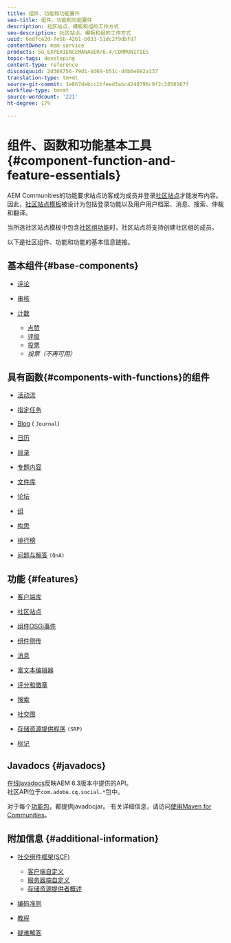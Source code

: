 ```yaml
---
title: 组件、功能和功能要件
seo-title: 组件、功能和功能要件
description: 社区站点、模板和组的工作方式
seo-description: 社区站点、模板和组的工作方式
uuid: 6edfca2d-fe5b-4261-b033-51dc2f9dbfd7
contentOwner: msm-service
products: SG_EXPERIENCEMANAGER/6.4/COMMUNITIES
topic-tags: developing
content-type: reference
discoiquuid: 2d308756-79d1-4d69-b51c-d4b6e692a137
translation-type: tm+mt
source-git-commit: 1e867debcc1bfeed3abc4240796c9f2c2850167f
workflow-type: tm+mt
source-wordcount: '221'
ht-degree: 17%

---
```



# 组件、函数和功能基本工具{#component-function-and-feature-essentials}

AEM Communities的功能要求站点访客成为成员并登录[社区站点](overview.md#communitiessites)才能发布内容。 因此，[社区站点模板](sites.md)被设计为包括登录功能以及用户用户档案、消息、搜索、仲裁和翻译。[](sites-console.md)

当所选社区站点模板中包含[社区组功能](functions.md#groups-function)时，社区站点将支持创建社区组的成员。

以下是社区组件、功能和功能的基本信息链接。

## 基本组件{#base-components}

* [评论](essentials-comments.md)
* [审核](reviews-basics.md)
* [计数](tally.md)

   * [点赞](essentials-liking.md)
   * [评级](rating-basics.md)
   * [投票](essentials-voting.md)
   * *投票（不再可用）*

## 具有函数{#components-with-functions}的组件

* [活动流](essentials-activities.md)
* [指定任务](essentials-assignments.md)
* [Blog](blog-developer-basics.md) ( `Journal`)

* [日历](calendar-basics-for-developers.md)
* [目录](catalog-developer-essentials.md)
* [专题内容](essentials-featured.md)
* [文件库](essentials-file-library.md)
* [论坛](essentials-forum.md)
* [组](essentials-groups.md)
* [构思](ideation.md)
* [排行榜](leaderboard.md)
* [问题与解答](qna-essentials.md) `(QnA)`

## 功能 {#features}

* [客户端库](clientlibs.md)
* [社区站点](sites-for-developers.md)
* [组件OSGi事件](events.md)
* [组件侧传](sideloading.md)
* [消息](essentials-messaging.md)
* [富文本编辑器](rte.md)
* [评分和徽章](configure-scoring.md)
* [搜索](search-implementation.md)
* [社交图](essentials-socialgraph.md)
* [存储资源提供程序](srp-and-ugc.md) `(SRP)`

* [标记](tag.md)

## Javadocs {#javadocs}

[在线javadocs](../../help/sites-developing/reference-materials.md)反映AEM 6.3版本中提供的API。\
社区API位于`com.adobe.cq.social.*`包中。

对于每个[功能包](deploy-communities.md#latestfeaturepack)，都提供javadocjar。 有关详细信息，请访问[使用Maven for Communities](maven.md#javadocs)。

## 附加信息 {#additional-information}

* [社交组件框架(SCF)](scf.md)

   * [客户端自定义](client-customize.md)
   * [服务器端自定义](server-customize.md)
   * [存储资源提供者概述](srp.md)

* [编码准则](code-guide.md)
* [教程](tutorials.md)
* [疑难解答](troubleshooting.md)

